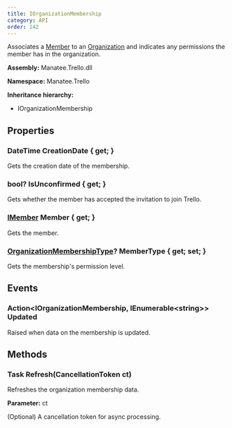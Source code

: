 ```yaml
---
title: IOrganizationMembership
category: API
order: 142
---
```


Associates a [Member](../IOrganizationMembership#imember-member--get-) to an [Organization](../Organization#organization) and indicates any permissions the member has in the organization.

**Assembly:** Manatee.Trello.dll

**Namespace:** Manatee.Trello

**Inheritance hierarchy:**

- IOrganizationMembership

## Properties

### DateTime CreationDate { get; }

Gets the creation date of the membership.

### bool? IsUnconfirmed { get; }

Gets whether the member has accepted the invitation to join Trello.

### [IMember](../IMember#imember) Member { get; }

Gets the member.

### [OrganizationMembershipType](../OrganizationMembershipType#organizationmembershiptype)? MemberType { get; set; }

Gets the membership&#39;s permission level.

## Events

### Action&lt;IOrganizationMembership, IEnumerable&lt;string&gt;&gt; Updated

Raised when data on the membership is updated.

## Methods

### Task Refresh(CancellationToken ct)

Refreshes the organization membership data.

**Parameter:** ct

(Optional) A cancellation token for async processing.

